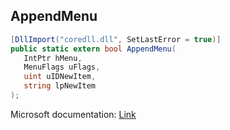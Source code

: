 ## AppendMenu

```csharp
[DllImport("coredll.dll", SetLastError = true)]
public static extern bool AppendMenu(
   IntPtr hMenu,
   MenuFlags uFlags,
   uint uIDNewItem,
   string lpNewItem
);
```

Microsoft documentation: [Link](https://docs.microsoft.com/en-us/windows/win32/api/winuser/nf-winuser-appendmenuw)
